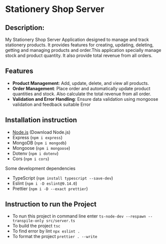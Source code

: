# Stationery Shop Server

## Description:
My Stationery Shop Server Application designed to manage and track stationery products. It provides features for creating, updating, deleting, getting and managing products and order.This application specially manage stock and product quantity. It also provide total revenue from all orders.

## Features
- **Product Management**: Add, update, delete, and view all products.
- **Order Management**: Place order and automatically update product quantities and stock. Also calculate the total revenue from all order.
- **Validation and Error Handling**: Ensure data validation using mongoose validation and feedback suitable Error

## Installation instruction
- [Node.js](https://nodejs.org/download/package-manager/.) (Download Node.js)
- Express (```npm i express```)
- MongoDB (```npm i mongodb```)
- Mongoose (```npm i mongoose```)
- Dotenv (```npm i dotenv```)
- Cors (```npm i cors```)

Some development dependencies
- TypeScript (```npm install typescript --save-dev```)
- Eslint (```npm i -D eslint@9.14.0```)
- Prettier (```npm i -D --exact prettier```)

## Instruction to run the Project
- To nun this project in command line enter
```ts-node-dev --respawn --transpile-only src/server.ts```
- To build the project
```tsc```
- To find error by lint
```npx eslint . ```
- To format the project
```prettier . --write```

